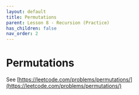 ```yaml
---
layout: default
title: Permutations
parent: Lesson 8 - Recursion (Practice)
has_children: false
nav_order: 2
---
```


# Permutations

See [https://leetcode.com/problems/permutations/](https://leetcode.com/problems/permutations/)